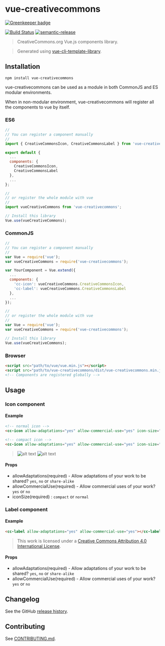 # vue-creativecommons

[![Greenkeeper badge](https://badges.greenkeeper.io/julon/vue-creativecommons.svg)](https://greenkeeper.io/)

[![Build Status](https://travis-ci.org/julon/vue-creativecommons.svg?branch=master)](https://travis-ci.org/julon/vue-creativecommons)
[![semantic-release](https://img.shields.io/badge/%20%20%F0%9F%93%A6%F0%9F%9A%80-semantic--release-e10079.svg)](https://github.com/semantic-release/semantic-release)

> CreativeCommons.org Vue.js components library.

> Generated using [vue-cli-template-library](https://github.com/julon/vue-cli-template-library).

## Installation
```
npm install vue-creativecommons
```
vue-creativecommons can be used as a module in both CommonJS and ES modular environments.

When in non-modular environment, vue-creativecommons will register all the components to vue by itself.</p>

### ES6
```js
//
// You can register a component manually
//
import { CreativeCommonsIcon, CreativeCommonsLabel } from 'vue-creativecommons';

export default {
  ...
  components: {
    CreativeCommonsIcon,
    CreativeCommonsLabel
  },
  ...
};

//
// or register the whole module with vue
//
import vueCreativeCommons from 'vue-creativecommons';

// Install this library
Vue.use(vueCreativeCommons);
```

### CommonJS
```js
//
// You can register a component manually
//
var Vue = require('vue');
var vueCreativeCommons = require('vue-creativecommons');

var YourComponent = Vue.extend({
  ...
  components: {
    'cc-icon': vueCreativeCommons.CreativeCommonsIcon,
    'cc-label': vueCreativeCommons.CreativeCommonsLabel
  },
  ...
});

//
// or register the whole module with vue
//
var Vue = require('vue');
var vueCreativeCommons = require('vue-creativecommons');

// Install this library
Vue.use(vueCreativeCommons);
```

### Browser

```html
<script src="path/to/vue/vue.min.js"></script>
<script src="path/to/vue-creativecommons/dist/vue-creativecommons.min.js"></script>
<!-- Components are registered globally -->
```

## Usage

### Icon component

#### Example

```html
<!-- normal icon -->
<cc-icon allow-adaptations="yes" allow-commercial-use="yes" icon-size="normal"></cc-icon>

<!-- compact icon -->
<cc-icon allow-adaptations="yes" allow-commercial-use="yes" icon-size="compact"></cc-icon>
```

> ![alt text](https://i.creativecommons.org/l/by/4.0/88x31.png "Creative Commons Attribution 4.0 International License")
![alt text](https://i.creativecommons.org/l/by/4.0/80x15.png "Creative Commons Attribution 4.0 International License")

#### Props
- allowAdaptations(required) - Allow adaptations of your work to be shared? `yes`, `no` or `share-alike`
- allowCommercialUse(required) - Allow commercial uses of your work? `yes` or `no`
- iconSize(required) : `compact` or `normal`

### Label component

#### Example
```html
<cc-label allow-adaptations="yes" allow-commercial-use="yes"></cc-label>
```
> This work is licensed under a [Creative Commons Attribution 4.0 International License](http://creativecommons.org/licenses/by/4.0/).

#### Props
- allowAdaptations(required) - Allow adaptations of your work to be shared? `yes`, `no` or `share-alike`
- allowCommercialUse(required) - Allow commercial uses of your work? `yes` or `no`

## Changelog

See the GitHub [release history](https://github.com/julon/vue-creativecommons/releases).

## Contributing

See [CONTRIBUTING.md](.github/CONTRIBUTING.md).
